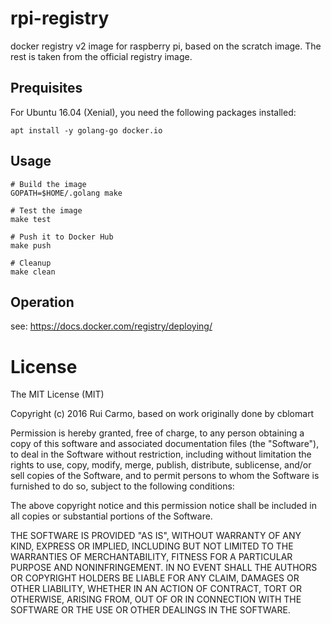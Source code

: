 # rpi-registry

docker registry v2 image for raspberry pi, based on the scratch image. The rest is taken from the official registry image.

## Prequisites

For Ubuntu 16.04 (Xenial), you need the following packages installed:

    apt install -y golang-go docker.io

## Usage

    # Build the image 
    GOPATH=$HOME/.golang make
    
    # Test the image
    make test
    
    # Push it to Docker Hub
    make push
    
    # Cleanup
    make clean

## Operation

see: https://docs.docker.com/registry/deploying/

# License

The MIT License (MIT)

Copyright (c) 2016 Rui Carmo, based on work originally done by cblomart

Permission is hereby granted, free of charge, to any person obtaining a copy of this software and associated documentation files (the "Software"), to deal in the Software without restriction, including without limitation the rights to use, copy, modify, merge, publish, distribute, sublicense, and/or sell copies of the Software, and to permit persons to whom the Software is furnished to do so, subject to the following conditions:

The above copyright notice and this permission notice shall be included in all copies or substantial portions of the Software.

THE SOFTWARE IS PROVIDED "AS IS", WITHOUT WARRANTY OF ANY KIND, EXPRESS OR IMPLIED, INCLUDING BUT NOT LIMITED TO THE WARRANTIES OF MERCHANTABILITY, FITNESS FOR A PARTICULAR PURPOSE AND NONINFRINGEMENT. IN NO EVENT SHALL THE AUTHORS OR COPYRIGHT HOLDERS BE LIABLE FOR ANY CLAIM, DAMAGES OR OTHER LIABILITY, WHETHER IN AN ACTION OF CONTRACT, TORT OR OTHERWISE, ARISING FROM, OUT OF OR IN CONNECTION WITH THE SOFTWARE OR THE USE OR OTHER DEALINGS IN THE SOFTWARE.
